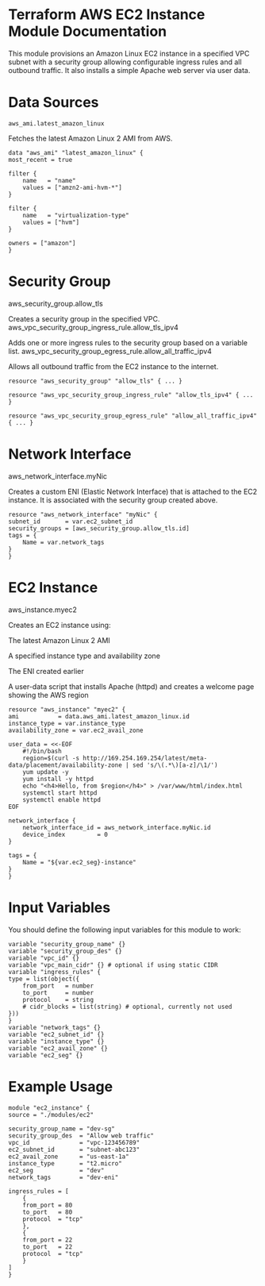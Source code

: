 # Terraform AWS EC2 Instance Module Documentation

This module provisions an Amazon Linux EC2 instance in a specified VPC subnet with a security group allowing configurable ingress rules and all outbound traffic. It also installs a simple Apache web server via user data.

# Data Sources

    aws_ami.latest_amazon_linux

Fetches the latest Amazon Linux 2 AMI from AWS.

    data "aws_ami" "latest_amazon_linux" {
    most_recent = true

    filter {
        name   = "name"
        values = ["amzn2-ami-hvm-*"]
    }

    filter {
        name   = "virtualization-type"
        values = ["hvm"]
    }

    owners = ["amazon"]
    }


# Security Group

aws_security_group.allow_tls

Creates a security group in the specified VPC.
    aws_vpc_security_group_ingress_rule.allow_tls_ipv4

Adds one or more ingress rules to the security group based on a variable list.
    aws_vpc_security_group_egress_rule.allow_all_traffic_ipv4

Allows all outbound traffic from the EC2 instance to the internet.


    resource "aws_security_group" "allow_tls" { ... }

    resource "aws_vpc_security_group_ingress_rule" "allow_tls_ipv4" { ... }

    resource "aws_vpc_security_group_egress_rule" "allow_all_traffic_ipv4" { ... }

# Network Interface

aws_network_interface.myNic

Creates a custom ENI (Elastic Network Interface) that is attached to the EC2 instance. It is associated with the security group created above.

    resource "aws_network_interface" "myNic" {
    subnet_id       = var.ec2_subnet_id
    security_groups = [aws_security_group.allow_tls.id]
    tags = {
        Name = var.network_tags
    }
    }

# EC2 Instance

aws_instance.myec2

Creates an EC2 instance using:

The latest Amazon Linux 2 AMI

A specified instance type and availability zone

The ENI created earlier

A user-data script that installs Apache (httpd) and creates a welcome page showing the AWS region

    resource "aws_instance" "myec2" {
    ami           = data.aws_ami.latest_amazon_linux.id
    instance_type = var.instance_type
    availability_zone = var.ec2_avail_zone

    user_data = <<-EOF
        #!/bin/bash
        region=$(curl -s http://169.254.169.254/latest/meta-data/placement/availability-zone | sed 's/\(.*\)[a-z]/\1/')
        yum update -y
        yum install -y httpd
        echo "<h4>Hello, from $region</h4>" > /var/www/html/index.html
        systemctl start httpd
        systemctl enable httpd
    EOF

    network_interface {
        network_interface_id = aws_network_interface.myNic.id
        device_index         = 0
    }

    tags = {
        Name = "${var.ec2_seg}-instance"
    }
    }

# Input Variables
You should define the following input variables for this module to work:

    variable "security_group_name" {}
    variable "security_group_des" {}
    variable "vpc_id" {}
    variable "vpc_main_cidr" {} # optional if using static CIDR
    variable "ingress_rules" {
    type = list(object({
        from_port   = number
        to_port     = number
        protocol    = string
        # cidr_blocks = list(string) # optional, currently not used
    }))
    }
    variable "network_tags" {}
    variable "ec2_subnet_id" {}
    variable "instance_type" {}
    variable "ec2_avail_zone" {}
    variable "ec2_seg" {}


# Example Usage

    module "ec2_instance" {
    source = "./modules/ec2"

    security_group_name = "dev-sg"
    security_group_des  = "Allow web traffic"
    vpc_id              = "vpc-123456789"
    ec2_subnet_id       = "subnet-abc123"
    ec2_avail_zone      = "us-east-1a"
    instance_type       = "t2.micro"
    ec2_seg             = "dev"
    network_tags        = "dev-eni"

    ingress_rules = [
        {
        from_port = 80
        to_port   = 80
        protocol  = "tcp"
        },
        {
        from_port = 22
        to_port   = 22
        protocol  = "tcp"
        }
    ]
    }
